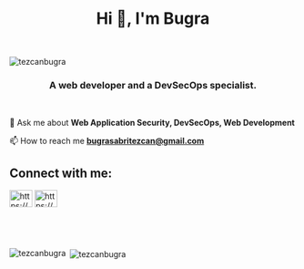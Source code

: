 <h1 align="center">Hi 👋, I'm Bugra</h1>
<p>&nbsp;</p>
<p align="left"><img src="https://komarev.com/ghpvc/?username=tezcanbugra&amp;label=Profile%20views&amp;color=0e75b6&amp;style=flat" alt="tezcanbugra" /></p>
<h3 align="center">A web developer and a DevSecOps specialist.</h3>
<br /> 

💬 Ask me about **Web Application Security, DevSecOps, Web Development**

📫 How to reach me **bugrasabritezcan@gmail.com**


<h2 align="left">Connect with me:</h2>
<p align="left"><a href="https://www.linkedin.com/in/bugratezcan/" target="blank"><img src="https://raw.githubusercontent.com/rahuldkjain/github-profile-readme-generator/master/src/images/icons/Social/linked-in-alt.svg" alt="https://www.linkedin.com/in/bugratezcan/" width="40" height="30" align="center" /></a> <a href="https://www.hackerrank.com/https://www.hackerrank.com/bugratezcan" target="blank"><img src="https://raw.githubusercontent.com/rahuldkjain/github-profile-readme-generator/master/src/images/icons/Social/hackerrank.svg" alt="https://www.hackerrank.com/bugratezcan" width="40" height="30" align="center" /></a></p>
<h2 align="left">&nbsp;</h2>

<p align="left"><img src="https://github-readme-stats.vercel.app/api/top-langs?username=tezcanbugra&amp;show_icons=true&amp;locale=en&amp;layout=compact" alt="tezcanbugra" align="left" /></p>
<p align="left">&nbsp;<img src="https://github-readme-stats.vercel.app/api?username=tezcanbugra&amp;show_icons=true&amp;locale=en" alt="tezcanbugra" align="center" /></p>
